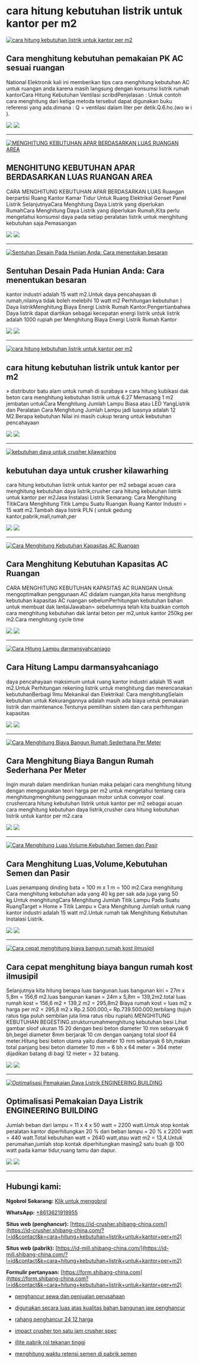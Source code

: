 # cara hitung kebutuhan listrik untuk kantor per m2

<a href="https://swt.shibang-china.com/?l=id&img&k=cara+hitung+kebutuhan+listrik+untuk+kantor+per+m2" target="_blank">![cara hitung kebutuhan listrik untuk kantor per m2](http://static.shibang-china.com/all-800x300/1028.jpg)</a>

## Cara menghitung kebutuhan pemakaian PK AC sesuai ruangan
National Elektronik kali ini memberikan tips cara menghitung kebutuhan AC untuk ruangan anda karena masih langsung dengan konsumsi listrik rumah kantorCara Hitung Kebutuhan Ventilasi scribdPenjelasan : Untuk contoh cara menghitung dari ketiga metoda tersebut dapat digunakan buku referensi yang ada.dimana : Q = ventilasi dalam liter per detik.Q.6.ho.(wo w i ).


<a href="https://whatsapp.shibangsoft.com/WhatsApp.php" target="_blank" title="WhatsApp">![](http://static.shibang-china.com/icon/whatsapp.png)</a> <a href="https://swt.shibang-china.com/?l=id&icon&k=cara+hitung+kebutuhan+listrik+untuk+kantor+per+m2" target="_blank">![](http://static.shibang-china.com/icon/chat-id.png)</a>

---

<a href="https://swt.shibang-china.com/?l=id&img&k=cara+hitung+kebutuhan+listrik+untuk+kantor+per+m2" target="_blank">![MENGHITUNG KEBUTUHAN APAR BERDASARKAN LUAS RUANGAN AREA](http://static.shibang-china.com/all-800x300/945.jpg)</a>

## MENGHITUNG KEBUTUHAN APAR BERDASARKAN LUAS RUANGAN AREA
CARA MENGHITUNG KEBUTUHAN APAR BERDASARKAN LUAS Ruangan berpartisi Ruang Kantor Kamar Tidur Untuk Ruang Elektrikal Genset Panel Listrik SelanjutnyaCara Menghitung Daya Listrik yang diperlukan RumahCara Menghitung Daya Listrik yang diperlukan Rumah,Kita perlu mengetahui konsumsi daya pada setiap peralatan listrik untuk menghitung kebutuhan saja.Pemasangan


<a href="https://whatsapp.shibangsoft.com/WhatsApp.php" target="_blank" title="WhatsApp">![](http://static.shibang-china.com/icon/whatsapp.png)</a> <a href="https://swt.shibang-china.com/?l=id&icon&k=cara+hitung+kebutuhan+listrik+untuk+kantor+per+m2" target="_blank">![](http://static.shibang-china.com/icon/chat-id.png)</a>

---

<a href="https://swt.shibang-china.com/?l=id&img&k=cara+hitung+kebutuhan+listrik+untuk+kantor+per+m2" target="_blank">![Sentuhan Desain Pada Hunian Anda: Cara menentukan besaran](http://static.shibang-china.com/all-800x300/969.jpg)</a>

## Sentuhan Desain Pada Hunian Anda: Cara menentukan besaran
kantor industri adalah 15 watt m2.Untuk daya pencahayaan di rumah,nilainya tidak boleh melebihi 10 watt m2 Perhitungan kebutuhan ) Daya listrikMenghitung Biaya Energi Listrik Rumah Kantor.Pengertianbahwa Daya listrik dapat diartikan sebagai kecepatan energi listrik untuk listrik adalah 1000 rupiah per Menghitung Biaya Energi Listrik Rumah Kantor


<a href="https://whatsapp.shibangsoft.com/WhatsApp.php" target="_blank" title="WhatsApp">![](http://static.shibang-china.com/icon/whatsapp.png)</a> <a href="https://swt.shibang-china.com/?l=id&icon&k=cara+hitung+kebutuhan+listrik+untuk+kantor+per+m2" target="_blank">![](http://static.shibang-china.com/icon/chat-id.png)</a>

---

<a href="https://swt.shibang-china.com/?l=id&img&k=cara+hitung+kebutuhan+listrik+untuk+kantor+per+m2" target="_blank">![cara hitung kebutuhan listrik untuk kantor per m2](http://static.shibang-china.com/all-800x300/1379.jpg)</a>

## cara hitung kebutuhan listrik untuk kantor per m2
» distributor batu alam untuk rumah di surabaya » cara hitung kubikasi dak beton cara menghitung kebutuhan listrik untuk 6.27 Memasang 1 m2 jembatan untukCara Menghitung Jumlah Lampu Biasa atau LED YangListrik dan Peralatan Cara Menghitung Jumlah Lampu jadi luasnya adalah 12 M2.Berapa kebutuhan Nilai ini masih cukup terang untuk kebutuhan pencahayaan


<a href="https://whatsapp.shibangsoft.com/WhatsApp.php" target="_blank" title="WhatsApp">![](http://static.shibang-china.com/icon/whatsapp.png)</a> <a href="https://swt.shibang-china.com/?l=id&icon&k=cara+hitung+kebutuhan+listrik+untuk+kantor+per+m2" target="_blank">![](http://static.shibang-china.com/icon/chat-id.png)</a>

---

<a href="https://swt.shibang-china.com/?l=id&img&k=cara+hitung+kebutuhan+listrik+untuk+kantor+per+m2" target="_blank">![kebutuhan daya untuk crusher kilawarhing](http://static.shibang-china.com/all-800x300/610.jpg)</a>

## kebutuhan daya untuk crusher kilawarhing
cara hitung kebutuhan listrik untuk kantor per m2 sebagai acuan cara menghitung kebutuhan daya listrik,crusher cara hitung kebutuhan listrik untuk kantor per m2Jasa Instalasi Listrik Semarang: Cara Menghitung TitikCara Menghitung Titik Lampu Suatu Ruangan Ruang Kantor Industri = 15 watt m2.Tambah daya listrik PLN ( untuk gedung kantor,pabrik,mall,rumah,per


<a href="https://whatsapp.shibangsoft.com/WhatsApp.php" target="_blank" title="WhatsApp">![](http://static.shibang-china.com/icon/whatsapp.png)</a> <a href="https://swt.shibang-china.com/?l=id&icon&k=cara+hitung+kebutuhan+listrik+untuk+kantor+per+m2" target="_blank">![](http://static.shibang-china.com/icon/chat-id.png)</a>

---

<a href="https://swt.shibang-china.com/?l=id&img&k=cara+hitung+kebutuhan+listrik+untuk+kantor+per+m2" target="_blank">![Cara Menghitung Kebutuhan Kapasitas AC Ruangan](http://static.shibang-china.com/all-800x300/814.jpg)</a>

## Cara Menghitung Kebutuhan Kapasitas AC Ruangan
CARA MENGHITUNG KEBUTUHAN KAPASITAS AC RUANGAN Untuk mengoptimalkan penggunaan AC didalam ruangan,kita harus menghitung kebutuhan kapasitas AC ruangan sebelumPerhitungan kebutuhan bahan untuk membuat dak lantaiJawaban= sebelumnya telah kita buatkan contoh cara menghitung kebutuhan dak lantai beton per m2,untuk kantor 250kg per m2.Cara menghitung cycle time


<a href="https://whatsapp.shibangsoft.com/WhatsApp.php" target="_blank" title="WhatsApp">![](http://static.shibang-china.com/icon/whatsapp.png)</a> <a href="https://swt.shibang-china.com/?l=id&icon&k=cara+hitung+kebutuhan+listrik+untuk+kantor+per+m2" target="_blank">![](http://static.shibang-china.com/icon/chat-id.png)</a>

---

<a href="https://swt.shibang-china.com/?l=id&img&k=cara+hitung+kebutuhan+listrik+untuk+kantor+per+m2" target="_blank">![Cara Hitung Lampu darmansyahcaniago](http://static.shibang-china.com/all-800x300/749.jpg)</a>

## Cara Hitung Lampu darmansyahcaniago
daya pencahayaan maksimum untuk ruang kantor industri adalah 15 watt m2.Untuk Perhitungan rekening listrik untuk menghitung dan merencanakan kebutuhanBerbagi Ilmu Mekanikal dan Elektrikal: Cara menghitungSelain kebutuhan untuk Kekurangannya adalah masih ada biaya untuk pemakaian listrik dan maintenance.Tentunya pemilihan sistem dan cara perhitungan kapasitas


<a href="https://whatsapp.shibangsoft.com/WhatsApp.php" target="_blank" title="WhatsApp">![](http://static.shibang-china.com/icon/whatsapp.png)</a> <a href="https://swt.shibang-china.com/?l=id&icon&k=cara+hitung+kebutuhan+listrik+untuk+kantor+per+m2" target="_blank">![](http://static.shibang-china.com/icon/chat-id.png)</a>

---

<a href="https://swt.shibang-china.com/?l=id&img&k=cara+hitung+kebutuhan+listrik+untuk+kantor+per+m2" target="_blank">![Cara Menghitung Biaya Bangun Rumah Sederhana Per Meter](http://static.shibang-china.com/all-800x300/1024.jpg)</a>

## Cara Menghitung Biaya Bangun Rumah Sederhana Per Meter
Ingin murah dalam mendirikan hunian maka pelajari cara menghitung hitung dengan menggunakan teori harga per m2 untuk mengetahui tentang cara menghitungmenghitung penggunaan motor untuk conveyor coal crushercara hitung kebutuhan listrik untuk kantor per m2 sebagai acuan cara menghitung kebutuhan daya listrik,crusher cara hitung kebutuhan listrik untuk kantor per m2.cara


<a href="https://whatsapp.shibangsoft.com/WhatsApp.php" target="_blank" title="WhatsApp">![](http://static.shibang-china.com/icon/whatsapp.png)</a> <a href="https://swt.shibang-china.com/?l=id&icon&k=cara+hitung+kebutuhan+listrik+untuk+kantor+per+m2" target="_blank">![](http://static.shibang-china.com/icon/chat-id.png)</a>

---

<a href="https://swt.shibang-china.com/?l=id&img&k=cara+hitung+kebutuhan+listrik+untuk+kantor+per+m2" target="_blank">![Cara Menghitung Luas,Volume,Kebutuhan Semen dan Pasir](http://static.shibang-china.com/all-800x300/612.jpg)</a>

## Cara Menghitung Luas,Volume,Kebutuhan Semen dan Pasir
Luas penampang dinding bata = 100 m x 1 m = 100 m2.Cara menghitung Cara menghitung kebutuhan ada yang 40 kg per sak ada juga yang 50 kg.Untuk menghitungCara Menghitung Jumlah Titik Lampu Pada Suatu RuangTarget » Home » Titik Lampu » Cara Menghitung Jumlah untuk ruang kantor industri adalah 15 watt m2.Untuk rumah tak Menghitung Kebutuhan Instalasi Listrik.


<a href="https://whatsapp.shibangsoft.com/WhatsApp.php" target="_blank" title="WhatsApp">![](http://static.shibang-china.com/icon/whatsapp.png)</a> <a href="https://swt.shibang-china.com/?l=id&icon&k=cara+hitung+kebutuhan+listrik+untuk+kantor+per+m2" target="_blank">![](http://static.shibang-china.com/icon/chat-id.png)</a>

---

<a href="https://swt.shibang-china.com/?l=id&img&k=cara+hitung+kebutuhan+listrik+untuk+kantor+per+m2" target="_blank">![Cara cepat menghitung biaya bangun rumah kost ilmusipil](http://static.shibang-china.com/all-800x300/1016.jpg)</a>

## Cara cepat menghitung biaya bangun rumah kost ilmusipil
Selanjutnya kita hitung berapa luas bangunan.luas bangunan kiri = 27m x 5,8m = 156,6 m2.luas bangunan kanan = 24m x 5,8m = 139,2m2.total luas rumah kost = 156,6 m2 + 139,2 m2 = 295,8m2 Biaya rumah kost = luas m2 x harga per m2 = 295,8 m2 x Rp.2.500.000,= Rp.739.500.000,terbilang (tujuh ratus tiga puluh sembilan juta lima ratus ribu rupiah).MENGHITUNG KEBUTUHAN BEGESTING.strukturrumahmenghitung kebutuhan besi Lihat gambar sloof ukuran 15 20 dengan besi beton diameter 10 mm sebanyak 6 bh,begel diameter 8mm berjarak 10 cm dengan oanjang total sloof 64 meter.Hitung besi beton utama yaitu diameter 10 mm sebanyak 6 bh,makan total panjang besi beton diameter 10 mm = 6 bh x 64 meter = 364 meter dijadikan batang di bagi 12 meter = 32 batang.


<a href="https://whatsapp.shibangsoft.com/WhatsApp.php" target="_blank" title="WhatsApp">![](http://static.shibang-china.com/icon/whatsapp.png)</a> <a href="https://swt.shibang-china.com/?l=id&icon&k=cara+hitung+kebutuhan+listrik+untuk+kantor+per+m2" target="_blank">![](http://static.shibang-china.com/icon/chat-id.png)</a>

---

<a href="https://swt.shibang-china.com/?l=id&img&k=cara+hitung+kebutuhan+listrik+untuk+kantor+per+m2" target="_blank">![Optimalisasi Pemakaian Daya Listrik ENGINEERING BUILDING](http://static.shibang-china.com/all-800x300/1092.jpg)</a>

## Optimalisasi Pemakaian Daya Listrik ENGINEERING BUILDING
Jumlah beban dari lampu = 11 x 4 x 50 watt = 2200 watt.Untuk stop kontak peralatan kantor diperhitungkan 20 % dari beban lampu = 20 % x 2200 watt = 440 watt.Total kebutuhan watt = 2640 watt,atau watt m2 = 13,4.Untuk perumahan,jumlah stop kontak diperhitungkan masing2 satu buah @ 100 watt pada kamar tidur,ruang tamu dan dapur.

<a href="https://whatsapp.shibangsoft.com/WhatsApp.php" target="_blank" title="WhatsApp">![](http://static.shibang-china.com/icon/whatsapp.png)</a> <a href="https://swt.shibang-china.com/?l=id&icon&k=cara+hitung+kebutuhan+listrik+untuk+kantor+per+m2" target="_blank">![](http://static.shibang-china.com/icon/chat-id.png)</a>

---
## Hubungi kami:

**Ngobrol Sekarang:** [Klik untuk mengobrol](https://swt.shibang-china.com?l=id&contact&k=cara+hitung+kebutuhan+listrik+untuk+kantor+per+m2)

**WhatsApp:**  [+8613621919955](https://whatsapp.shibangsoft.com/WhatsApp.php)

**Situs web (penghancur):** [https://id-crusher.shibang-china.com/](https://id-crusher.shibang-china.com/?l=id&contact&k=cara+hitung+kebutuhan+listrik+untuk+kantor+per+m2)

**Situs web (pabrik):** [https://id-mill.shibang-china.com/](https://id-mill.shibang-china.com/?l=id&contact&k=cara+hitung+kebutuhan+listrik+untuk+kantor+per+m2)

**Formulir pertanyaan:** [https://form.shibang-china.com](https://form.shibang-china.com?l=id&contact&k=cara+hitung+kebutuhan+listrik+untuk+kantor+per+m2)

* [penghancur sewa dan penjualan perusahaan](../47/penghancur%20sewa%20dan%20penjualan%20perusahaan.md)

* [digunakan secara luas atas kualitas bahan bangunan jaw penghancur](../43/digunakan%20secara%20luas%20atas%20kualitas%20bahan%20bangunan%20jaw%20penghancur.md)

* [rahang penghancur 24 12 harga](../47/rahang%20penghancur%2024%2012%20harga.md)

* [impact crusher ton satu jam crusher spec](../49/impact%20crusher%20ton%20satu%20jam%20crusher%20spec.md)

* [illite pabrik rol tekanan tinggi](../49/illite%20pabrik%20rol%20tekanan%20tinggi.md)

* [menghitung waktu retensi semen di pabrik semen](../47/menghitung%20waktu%20retensi%20semen%20di%20pabrik%20semen.md)
